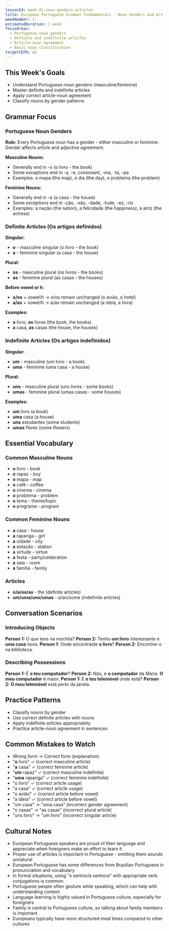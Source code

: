 ```yaml
---
lessonId: week-01-noun-genders-articles
title: European Portuguese Grammar Fundamentals - Noun Genders and Articles
weekNumber: 1
estimatedDuration: 1 week
focusAreas:
  - Portuguese noun genders
  - Definite and indefinite articles
  - Article-noun agreement
  - Basic noun classification
targetCEFR: A2
---
```


## This Week's Goals

- Understand Portuguese noun genders (masculine/feminine)
- Master definite and indefinite articles
- Apply correct article-noun agreement
- Classify nouns by gender patterns

## Grammar Focus

### Portuguese Noun Genders
**Rule:** Every Portuguese noun has a gender - either masculine or feminine. Gender affects article and adjective agreement.

**Masculine Nouns:**
- Generally end in -o (o livro - the book)
- Some exceptions end in -a, -e, consonant, -ma, -ta, -pa
- Examples: o mapa (the map), o dia (the day), o problema (the problem)

**Feminine Nouns:**
- Generally end in -a (a casa - the house)
- Some exceptions end in -ção, -são, -dade, -tude, -ez, -riz
- Examples: a nação (the nation), a felicidade (the happiness), a atriz (the actress)

### Definite Articles (Os artigos definidos)
**Singular:**
- **o** - masculine singular (o livro - the book)
- **a** - feminine singular (a casa - the house)

**Plural:**
- **os** - masculine plural (os livros - the books)
- **as** - feminine plural (as casas - the houses)

**Before vowel or h:**
- **o/os** + vowel/h → o/os remain unchanged (o avião, o hotel)
- **a/as** + vowel/h → a/as remain unchanged (a ideia, a hora)

**Examples:**
- **o** livro, **os** livros (the book, the books)
- **a** casa, **as** casas (the house, the houses)

### Indefinite Articles (Os artigos indefinidos)
**Singular:**
- **um** - masculine (um livro - a book)
- **uma** - feminine (uma casa - a house)

**Plural:**
- **uns** - masculine plural (uns livros - some books)
- **umas** - feminine plural (umas casas - some houses)

**Examples:**
- **um** livro (a book)
- **uma** casa (a house)
- **uns** estudantes (some students)
- **umas** flores (some flowers)

## Essential Vocabulary

### Common Masculine Nouns
- **o** livro - book
- **o** rapaz - boy
- **o** mapa - map
- **o** café - coffee
- **o** cinema - cinema
- **o** problema - problem
- **o** tema - theme/topic
- **o** programa - program

### Common Feminine Nouns
- **a** casa - house
- **a** rapariga - girl
- **a** cidade - city
- **a** estação - station
- **a** virtude - virtue
- **a** festa - party/celebration
- **a** sala - room
- **a** família - family

### Articles
- **o/a/os/as** - the (definite articles)
- **um/uma/uns/umas** - a/an/some (indefinite articles)

## Conversation Scenarios

### Introducing Objects
**Person 1:** O que tens na mochila?
**Person 2:** Tenho **um livro** interessante e **uma casa** nova.
**Person 1:** Onde encontraste **o livro**?
**Person 2:** Encontrei-o na biblioteca.

### Describing Possessions
**Person 1:** É **o teu computador**?
**Person 2:** Não, é **o computador** da Maria. **O meu computador** é maior.
**Person 1:** E **o teu telemóvel** onde está?
**Person 2:** **O meu telemóvel** está perto da janela.

## Practice Patterns

- Classify nouns by gender
- Use correct definite articles with nouns
- Apply indefinite articles appropriately
- Practice article-noun agreement in sentences

## Common Mistakes to Watch

- Wrong form → Correct form (explanation)
- "**o** livro" ✓ (correct masculine article)
- "**a** casa" ✓ (correct feminine article)
- "**um** rapaz" ✓ (correct masculine indefinite)
- "**uma** rapariga" ✓ (correct feminine indefinite)
- "o livro" ✓ (correct article usage)
- "a casa" ✓ (correct article usage)
- "o avião" ✓ (correct article before vowel)
- "a ideia" ✓ (correct article before vowel)
- "um casa" → "uma casa" (incorrect gender agreement)
- "o casas" → "as casas" (incorrect plural article)
- "uns livro" → "um livro" (incorrect singular article)

## Cultural Notes

- European Portuguese speakers are proud of their language and appreciate when foreigners make an effort to learn it
- Proper use of articles is important in Portuguese - omitting them sounds unnatural
- European Portuguese has some differences from Brazilian Portuguese in pronunciation and vocabulary
- In formal situations, using "o senhor/a senhora" with appropriate verb conjugations is common
- Portuguese people often gesture while speaking, which can help with understanding context
- Language learning is highly valued in Portuguese culture, especially for foreigners
- Family is central to Portuguese culture, so talking about family members is important
- Europeans typically have more structured meal times compared to other cultures